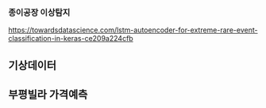 ### 종이공장 이상탐지

https://towardsdatascience.com/lstm-autoencoder-for-extreme-rare-event-classification-in-keras-ce209a224cfb


## 기상데이터
## 부평빌라 가격예측
## 
